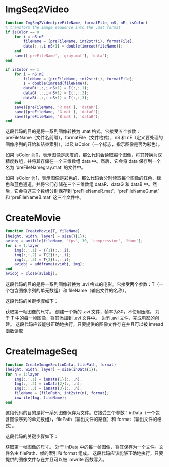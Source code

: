 # ImgSeq2Video
```Matlab
function ImgSeq2Video(preFileName, formatFile, nS, nE, isColor)
% transform the image sequence into the .mat format
if isColor == 0
    for i = nS:nE
        fileName = [preFileName, int2str(i), formatFile];
        data(:,:,i-nS+1) = double(imread(fileName));
    end
    save(['preFileName', 'gray.mat'], 'data');
end

if isColor == 1
    for i = nS:nE
        fileName = [preFileName, int2str(i), formatFile];
        I = double(imread(fileName));
        dataR(:,:,i-nS+1) = I(:,:,1);
        dataG(:,:,i-nS+1) = I(:,:,2);
        dataB(:,:,i-nS+1) = I(:,:,3);
    end
    save([preFileName, 'R.mat'], 'dataR');
    save([preFileName, 'G.mat'], 'dataG');
    save([preFileName, 'B.mat'], 'dataB');
end
```
这段代码的目的是将一系列图像转换为 .mat 格式。它接受五个参数：preFileName（文件名前缀），formatFile（文件格式），nS 和 nE（定义要处理的图像序列的开始和结束索引），以及 isColor（一个标志，指示图像是否为彩色）。

如果 isColor 为0，表示图像是灰度的，那么代码会读取每个图像，将其转换为双精度数组，并将其存储在一个三维数组 data 中。然后，它会将 data 保存到一个名为 ‘preFileNamegray.mat’ 的文件中。

如果 isColor 为1，表示图像是彩色的，那么代码会分别读取每个图像的红色、绿色和蓝色通道，并将它们存储在三个三维数组 dataR、dataG 和 dataB 中。然后，它会将这三个数组分别保存到 ‘preFileNameR.mat’，‘preFileNameG.mat’ 和 ‘preFileNameB.mat’ 这三个文件中。
# CreateMovie
```Matlab
function CreateMovie(T, fileName)
[height, width, layer] = size(T{1});
aviobj = avifile(fileName, 'fps', 30, 'compression', 'None');
for i = 1:layer
    img(:,:,1) = T{1}(:,:,i);
    img(:,:,2) = T{2}(:,:,i);
    img(:,:,3) = T{3}(:,:,i);
    aviobj = addframe(aviobj, img);
end
aviobj = close(aviobj);
```
这段代码的目的是将一系列图像转换为 .avi 格式的电影。它接受两个参数：T（一个包含图像序列的单元数组）和 fileName（输出文件的名称）。

这段代码的关键步骤如下：

获取第一帧图像的尺寸。
创建一个新的 .avi 文件，帧率为30，不使用压缩。
对于 T 中的每一帧图像，将其添加到 .avi 文件中。
关闭 .avi 文件，完成电影的创建。
这段代码应该能够正确地执行，只要提供的图像文件存在并且可以被 imread 函数读取
# CreateImageSeq
```Matlab
function CreateImageSeq(inData, filePath, format)
[height, width, layer] = size(inData{1});
for n = 1:layer
    Img(:,:,1) = inData{1}(:,:,n);
    Img(:,:,2) = inData{2}(:,:,n);
    Img(:,:,3) = inData{3}(:,:,n);
    fileName = [filePath, int2str(n), format];
    imwrite(Img, fileName);
end
```
这段代码的目的是将一系列图像保存为文件。它接受三个参数：inData（一个包含图像序列的单元数组），filePath（输出文件的路径）和 format（输出文件的格式）。

这段代码的关键步骤如下：

获取第一帧图像的尺寸。
对于 inData 中的每一帧图像，将其保存为一个文件。文件名由 filePath、帧的索引和 format 组成。
这段代码应该能够正确地执行，只要提供的图像文件存在并且可以被 imwrite 函数写入。
